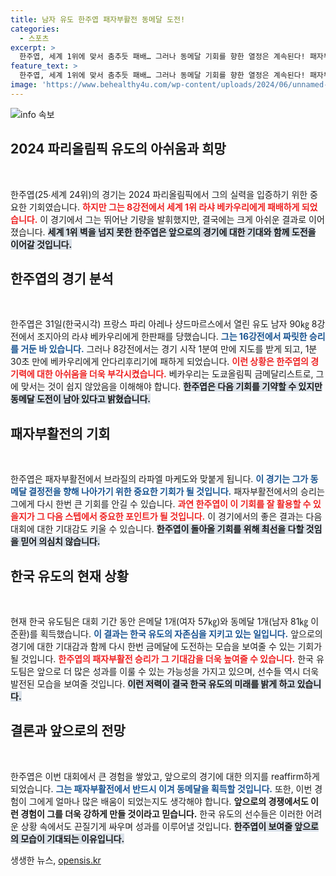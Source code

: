 ```yaml
---
title: 남자 유도 한주엽 패자부활전 동메달 도전!
categories:
  - 스포츠
excerpt: >
  한주엽, 세계 1위에 맞서 춤추듯 패배… 그러나 동메달 기회를 향한 열정은 계속된다! 패자부활전에서 브라질의 라파엘 마케도를 상대, 올림픽의 끝은 아직 멀었다! 클릭해서 그들의 치열한 싸움을 지켜보세요!
feature_text: >
  한주엽, 세계 1위에 맞서 춤추듯 패배… 그러나 동메달 기회를 향한 열정은 계속된다! 패자부활전에서 브라질의 라파엘 마케도를 상대, 올림픽의 끝은 아직 멀었다! 클릭해서 그들의 치열한 싸움을 지켜보세요!
image: 'https://www.behealthy4u.com/wp-content/uploads/2024/06/unnamed-file.png'
---
```


<p><img src="https://www.behealthy4u.com/wp-content/uploads/2024/06/unnamed-file.png" alt="info 속보" /></p>

<h2 data-ke-size="size26">2024 파리올림픽 유도의 아쉬움과 희망</h2>

<p data-ke-size="size16">&nbsp;</p>

<p>한주엽(25∙세계 24위)의 경기는 2024 파리올림픽에서 그의 실력을 입증하기 위한 중요한 기회였습니다. <b><span style="color: #ee2323;">하지만 그는 8강전에서 세계 1위 라샤 베카우리에게 패배하게 되었습니다.</span></b> 이 경기에서 그는 뛰어난 기량을 발휘했지만, 결국에는 크게 아쉬운 결과로 이어졌습니다. <b><span style="background-color: #21538527;">세계 1위 벽을 넘지 못한 한주엽은 앞으로의 경기에 대한 기대와 함께 도전을 이어갈 것입니다.</span></b></p>

<h2 data-ke-size="size26">한주엽의 경기 분석</h2>

<p data-ke-size="size16">&nbsp;</p>

<p>한주엽은 31일(한국시각) 프랑스 파리 아레나 샹드마르스에서 열린 유도 남자 90㎏ 8강전에서 조지아의 라샤 베카우리에게 한판패를 당했습니다. <b><span style="color: #1a5490;">그는 16강전에서 짜릿한 승리를 거둔 바 있습니다.</span></b> 그러나 8강전에서는 경기 시작 1분여 만에 지도를 받게 되고, 1분30초 만에 베카우리에게 안다리후리기에 패하게 되었습니다. <b><span style="color: #ee2323;">이런 상황은 한주엽의 경기력에 대한 아쉬움을 더욱 부각시켰습니다.</span></b> 베카우리는 도쿄올림픽 금메달리스트로, 그에 맞서는 것이 쉽지 않았음을 이해해야 합니다. <b><span style="background-color: #21538527;">한주엽은 다음 기회를 기약할 수 있지만 동메달 도전이 남아 있다고 밝혔습니다.</span></b></p>

<h2 data-ke-size="size26">패자부활전의 기회</h2>

<p data-ke-size="size16">&nbsp;</p>

<p>한주엽은 패자부활전에서 브라질의 라파엘 마케도와 맞붙게 됩니다. <b><span style="color: #1a5490;">이 경기는 그가 동메달 결정전을 향해 나아가기 위한 중요한 기회가 될 것입니다.</span></b> 패자부활전에서의 승리는 그에게 다시 한번 큰 기회를 안길 수 있습니다. <b><span style="color: #ee2323;">과연 한주엽이 이 기회를 잘 활용할 수 있을지가 그 다음 스텝에서 중요한 포인트가 될 것입니다.</span></b> 이 경기에서의 좋은 결과는 다음 대회에 대한 기대감도 키울 수 있습니다. <b><span style="background-color: #21538527;">한주엽이 돌아올 기회를 위해 최선을 다할 것임을 믿어 의심치 않습니다.</span></b></p>

<h2 data-ke-size="size26">한국 유도의 현재 상황</h2>

<p data-ke-size="size16">&nbsp;</p>

<p>현재 한국 유도팀은 대회 기간 동안 은메달 1개(여자 57㎏)와 동메달 1개(남자 81㎏ 이준환)를 획득했습니다. <b><span style="color: #1a5490;">이 결과는 한국 유도의 자존심을 지키고 있는 일입니다.</span></b> 앞으로의 경기에 대한 기대감과 함께 다시 한번 금메달에 도전하는 모습을 보여줄 수 있는 기회가 될 것입니다. <b><span style="color: #ee2323;">한주엽의 패자부활전 승리가 그 기대감을 더욱 높여줄 수 있습니다.</span></b> 한국 유도팀은 앞으로 더 많은 성과를 이룰 수 있는 가능성을 가지고 있으며, 선수들 역시 더욱 발전된 모습을 보여줄 것입니다. <b><span style="background-color: #21538527;">이런 저력이 결국 한국 유도의 미래를 밝게 하고 있습니다.</span></b></p>

<h2 data-ke-size="size26">결론과 앞으로의 전망</h2>

<p data-ke-size="size16">&nbsp;</p>

<p>한주엽은 이번 대회에서 큰 경험을 쌓았고, 앞으로의 경기에 대한 의지를 reaffirm하게 되었습니다. <b><span style="color: #1a5490;">그는 패자부활전에서 반드시 이겨 동메달을 획득할 것입니다.</span></b> 또한, 이번 경험이 그에게 얼마나 많은 배움이 되었는지도 생각해야 합니다. <b><span style="ee2323;">앞으로의 경쟁에서도 이런 경험이 그를 더욱 강하게 만들 것이라고 믿습니다.</span></b> 한국 유도의 선수들은 이러한 어려운 상황 속에서도 끈질기게 싸우며 성과를 이루어낼 것입니다. <b><span style="background-color: #21538527;">한주엽이 보여줄 앞으로의 모습이 기대되는 이유입니다.</span></b></p>
생생한 뉴스, <a href="https://opensis.kr" rel="dofollow">opensis.kr</a>


